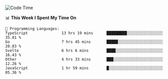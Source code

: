 <!--START_SECTION:waka-->
![Code Time](http://img.shields.io/badge/Code%20Time-913%20hrs%2047%20mins-blue)

📊 **This Week I Spent My Time On** 

```text
💬 Programming Languages: 
TypeScript               13 hrs 19 mins      █████████░░░░░░░░░░░░░░░░   35.81 % 
Go                       7 hrs 45 mins       █████░░░░░░░░░░░░░░░░░░░░   20.83 % 
Svelte                   6 hrs 6 mins        ████░░░░░░░░░░░░░░░░░░░░░   16.43 % 
Other                    4 hrs 33 mins       ███░░░░░░░░░░░░░░░░░░░░░░   12.26 % 
JavaScript               1 hr 59 mins        █░░░░░░░░░░░░░░░░░░░░░░░░   05.36 % 
```


<!--END_SECTION:waka-->
